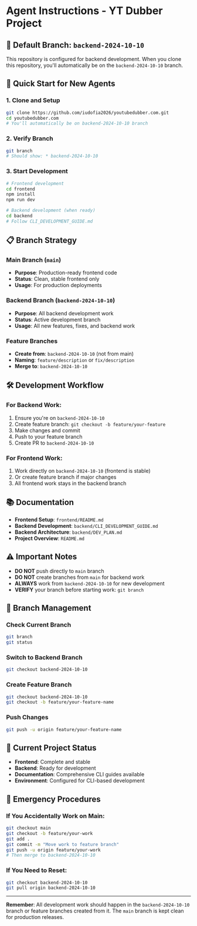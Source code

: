 # Agent Instructions - YT Dubber Project

## 🎯 **Default Branch: `backend-2024-10-10`**

This repository is configured for backend development. When you clone this repository, you'll automatically be on the `backend-2024-10-10` branch.

## 🚀 **Quick Start for New Agents**

### **1. Clone and Setup**
```bash
git clone https://github.com/iudofia2026/youtubedubber.com.git
cd youtubedubber.com
# You'll automatically be on backend-2024-10-10 branch
```

### **2. Verify Branch**
```bash
git branch
# Should show: * backend-2024-10-10
```

### **3. Start Development**
```bash
# Frontend development
cd frontend
npm install
npm run dev

# Backend development (when ready)
cd backend
# Follow CLI_DEVELOPMENT_GUIDE.md
```

## 📋 **Branch Strategy**

### **Main Branch (`main`)**
- **Purpose**: Production-ready frontend code
- **Status**: Clean, stable frontend only
- **Usage**: For production deployments

### **Backend Branch (`backend-2024-10-10`)**
- **Purpose**: All backend development work
- **Status**: Active development branch
- **Usage**: All new features, fixes, and backend work

### **Feature Branches**
- **Create from**: `backend-2024-10-10` (not from main)
- **Naming**: `feature/description` or `fix/description`
- **Merge to**: `backend-2024-10-10`

## 🛠️ **Development Workflow**

### **For Backend Work:**
1. Ensure you're on `backend-2024-10-10`
2. Create feature branch: `git checkout -b feature/your-feature`
3. Make changes and commit
4. Push to your feature branch
5. Create PR to `backend-2024-10-10`

### **For Frontend Work:**
1. Work directly on `backend-2024-10-10` (frontend is stable)
2. Or create feature branch if major changes
3. All frontend work stays in the backend branch

## 📚 **Documentation**

- **Frontend Setup**: `frontend/README.md`
- **Backend Development**: `backend/CLI_DEVELOPMENT_GUIDE.md`
- **Backend Architecture**: `backend/DEV_PLAN.md`
- **Project Overview**: `README.md`

## ⚠️ **Important Notes**

- **DO NOT** push directly to `main` branch
- **DO NOT** create branches from `main` for backend work
- **ALWAYS** work from `backend-2024-10-10` for new development
- **VERIFY** your branch before starting work: `git branch`

## 🔄 **Branch Management**

### **Check Current Branch**
```bash
git branch
git status
```

### **Switch to Backend Branch**
```bash
git checkout backend-2024-10-10
```

### **Create Feature Branch**
```bash
git checkout backend-2024-10-10
git checkout -b feature/your-feature-name
```

### **Push Changes**
```bash
git push -u origin feature/your-feature-name
```

## 🎯 **Current Project Status**

- **Frontend**: Complete and stable
- **Backend**: Ready for development
- **Documentation**: Comprehensive CLI guides available
- **Environment**: Configured for CLI-based development

## 🚨 **Emergency Procedures**

### **If You Accidentally Work on Main:**
```bash
git checkout main
git checkout -b feature/your-work
git add .
git commit -m "Move work to feature branch"
git push -u origin feature/your-work
# Then merge to backend-2024-10-10
```

### **If You Need to Reset:**
```bash
git checkout backend-2024-10-10
git pull origin backend-2024-10-10
```

---

**Remember**: All development work should happen in the `backend-2024-10-10` branch or feature branches created from it. The `main` branch is kept clean for production releases.
